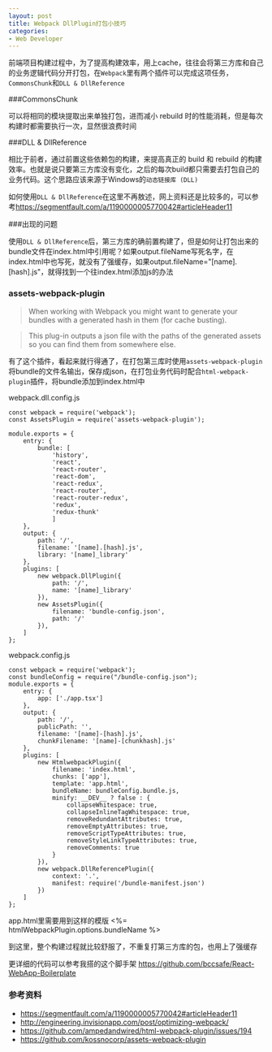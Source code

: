 ```yaml
---
layout: post
title: Webpack DllPlugin打包小技巧
categories:
- Web Developer
---
```


前端项目构建过程中，为了提高构建效率，用上cache，往往会将第三方库和自己的业务逻辑代码分开打包，在`Webpack`里有两个插件可以完成这项任务，`CommonsChunk`和`DLL & DllReference`

###CommonsChunk

可以将相同的模块提取出来单独打包，进而减小 rebuild 时的性能消耗，但是每次构建时都需要执行一次，显然很浪费时间

###DLL & DllReference

相比于前者，通过前置这些依赖包的构建，来提高真正的 build 和 rebuild 的构建效率。也就是说只要第三方库没有变化，之后的每次build都只需要去打包自己的业务代码。这个思路应该来源于Windows的`动态链接库 (DLL) `

如何使用`DLL & DllReference`在这里不再敖述，网上资料还是比较多的，可以参考<a href="https://segmentfault.com/a/1190000005770042#articleHeader11">https://segmentfault.com/a/1190000005770042#articleHeader11</a>

###出现的问题

使用`DLL & DllReference`后，第三方库的确前置构建了，但是如何让打包出来的bundle文件在index.html中引用呢？如果output.fileName写死名字，在index.html中也写死，就没有了强缓存，如果output.fileName="[name].[hash].js"，就得找到一个往index.html添加js的办法

### assets-webpack-plugin

> When working with Webpack you might want to generate your bundles with a generated hash in them (for cache busting).

> This plug-in outputs a json file with the paths of the generated assets so you can find them from somewhere else.

有了这个插件，看起来就行得通了，在打包第三库时使用`assets-webpack-plugin`将bundle的文件名输出，保存成json，在打包业务代码时配合`html-webpack-plugin`插件，将bundle添加到index.html中

webpack.dll.config.js

```
const webpack = require('webpack');
const AssetsPlugin = require('assets-webpack-plugin');

module.exports = {
    entry: {
        bundle: [
            'history',
            'react', 
            'react-router', 
            'react-dom', 
            'react-redux', 
            'react-router', 
            'react-router-redux', 
            'redux',
            'redux-thunk'
            ]
    },
    output: {
    	path: '/',
        filename: '[name].[hash].js',
        library: '[name]_library'
    },
    plugins: [
        new webpack.DllPlugin({
            path: '/',      
            name: '[name]_library'
        }),
        new AssetsPlugin({
        	filename: 'bundle-config.json', 
        	path: '/'
        }),
    ]
};
```

webpack.config.js

```
const webpack = require('webpack');
const bundleConfig = require("/bundle-config.json");
module.exports = {
    entry: {
        app: ['./app.tsx']
    },
    output: {
    	path: '/',
        publicPath: '',
        filename: '[name]-[hash].js',
    	chunkFilename: '[name]-[chunkhash].js'
    },
    plugins: [
        new HtmlwebpackPlugin({
            filename: 'index.html',
            chunks: ['app'],
            template: 'app.html',
            bundleName: bundleConfig.bundle.js,
            minify: __DEV__ ? false : {
                collapseWhitespace: true,
                collapseInlineTagWhitespace: true,
                removeRedundantAttributes: true,
                removeEmptyAttributes: true,
                removeScriptTypeAttributes: true,
                removeStyleLinkTypeAttributes: true,
                removeComments: true
            }
        }),
        new webpack.DllReferencePlugin({
            context: '.',
            manifest: require('/bundle-manifest.json') 
        })
    ]
};
```

app.html里需要用到这样的模版 <%= htmlWebpackPlugin.options.bundleName %>

到这里，整个构建过程就比较舒服了，不重复打第三方库的包，也用上了强缓存

更详细的代码可以参考我搭的这个脚手架 <a href="https://github.com/bccsafe/React-WebApp-Boilerplate">https://github.com/bccsafe/React-WebApp-Boilerplate</a>

### 参考资料

* <a href="https://segmentfault.com/a/1190000005770042#articleHeader11">https://segmentfault.com/a/1190000005770042#articleHeader11</a>
* <a href="http://engineering.invisionapp.com/post/optimizing-webpack/">http://engineering.invisionapp.com/post/optimizing-webpack/</a>
* <a href="https://github.com/ampedandwired/html-webpack-plugin/issues/194">https://github.com/ampedandwired/html-webpack-plugin/issues/194</a>
* <a href="https://github.com/kossnocorp/assets-webpack-plugin">https://github.com/kossnocorp/assets-webpack-plugin</a>





